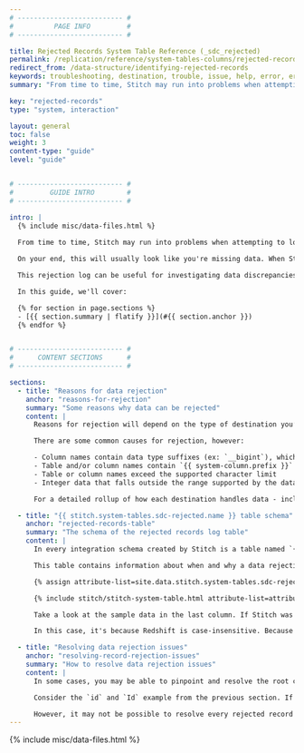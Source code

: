 ```yaml
---
# -------------------------- #
#          PAGE INFO         #
# -------------------------- #

title: Rejected Records System Table Reference (_sdc_rejected)
permalink: /replication/reference/system-tables-columns/rejected-records
redirect_from: /data-structure/identifying-rejected-records
keywords: troubleshooting, destination, trouble, issue, help, error, errors
summary: "From time to time, Stitch may run into problems when attempting to load data into your destination. When data is deemed incompatible by the destination, the record will be rejected and Stitch will log it in a rejected records log."

key: "rejected-records"
type: "system, interaction"

layout: general
toc: false
weight: 3
content-type: "guide"
level: "guide"


# -------------------------- #
#         GUIDE INTRO        #
# -------------------------- #

intro: |
  {% include misc/data-files.html %}
  
  From time to time, Stitch may run into problems when attempting to load data into your destination. For example: A table contains more columns than the destination's supported limit. 

  On your end, this will usually look like you're missing data. When Stitch is unable to load data, however, the occurrence will be logged in a table named `{{ stitch.system-tables.sdc-rejected.name }}`. Every integration schema created by Stitch will include this table as well as the other tables in the integration.

  This rejection log can be useful for investigating data discrepancies and troubleshooting errors surfaced during the data loading process.

  In this guide, we'll cover:

  {% for section in page.sections %}
  - [{{ section.summary | flatify }}](#{{ section.anchor }})
  {% endfor %}


# -------------------------- #
#      CONTENT SECTIONS      #
# -------------------------- #

sections:
  - title: "Reasons for data rejection"
    anchor: "reasons-for-rejection"
    summary: "Some reasons why data can be rejected"
    content: |
      Reasons for rejection will depend on the type of destination you’re using, as each has its own data requirements and restrictions.

      There are some common causes for rejection, however:

      - Column names contain data type suffixes (ex: `__bigint`), which are reserved by Stitch
      - Table and/or column names contain `{{ system-column.prefix }}` or `{{ system-column.rjm-prefix }}` prefixes, which are reserved by Stitch
      - Table or column names exceed the supported character limit
      - Integer data that falls outside the range supported by the data warehouse

      For a detailed rollup of how each destination handles data - including what situations will result in rejected records -  refer to the [Data Loading guide]({{ link.destinations.storage.loading-data | prepend: site.baseurl }}) for the destination you’re using.

  - title: "{{ stitch.system-tables.sdc-rejected.name }} table schema"
    anchor: "rejected-records-table"
    summary: "The schema of the rejected records log table"
    content: |
      In every integration schema created by Stitch is a table named `{{ stitch.system-tables.sdc-rejected.name }}` which acts as a log for a particular integration's rejected records.

      This table contains information about when and why a data rejection occurred. The `{{ stitch.system-tables.sdc-rejected.name }}` table contains the following columns: 

      {% assign attribute-list=site.data.stitch.system-tables.sdc-rejected.attributes %}

      {% include stitch/stitch-system-table.html attribute-list=attribute-list %}

      Take a look at the sample data in the last column. If Stitch was attempting to load this record into a Redshift destination, it would be rejected. Why?

      In this case, it's because Redshift is case-insensitive. Because `id` and `Id` canonicalize to the same name - that is, they differ only by case - a collision error surfaced when Stitch attempted to load the data.

  - title: "Resolving data rejection issues"
    anchor: "resolving-record-rejection-issues"
    summary: "How to resolve data rejection issues"
    content: |
      In some cases, you may be able to pinpoint and resolve the root cause of the rejection.

      Consider the `id` and `Id` example from the previous section. If these fields came from a database integration, you could re-name the columns - for example: `customer_id` and `first_order_id` - in the source database and re-replicate the data. This would resolve the field collision error and allow Stitch to load the data.

      However, it may not be possible to resolve every rejected record issue. While you may be able to resolve the issue in a database integration, the majority of SaaS integrations don’t provide users with the ability to define and control the structure of their data.
---
```

{% include misc/data-files.html %}
